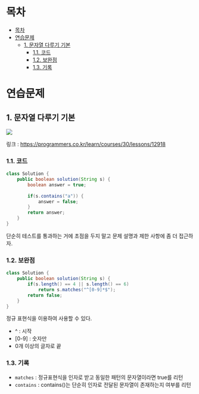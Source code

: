 # 목차
- [목차](#목차)
- [연습문제](#연습문제)
  - [1. 문자열 다루기 기본](#1-문자열-다루기-기본)
    - [1.1. 코드](#11-코드)
    - [1.2. 보완점](#12-보완점)
    - [1.3. 기록](#13-기록)

# 연습문제

## 1. 문자열 다루기 기본

![](https://images.velog.io/images/withcolinsong/post/c754661c-6b02-436b-bdc9-67baccab41f3/image.png)

링크 : https://programmers.co.kr/learn/courses/30/lessons/12918


### 1.1. 코드
```java
class Solution {
    public boolean solution(String s) {
        boolean answer = true;
        
        if(s.contains("a")) {
            answer = false;
        }
        return answer;
    }
}
```
단순히 테스트를 통과하는 거에 초점을 두지 말고 문제 설명과 제한 사항에 좀 더 접근하자.

### 1.2. 보완점

```java
class Solution {
    public boolean solution(String s) {
        if(s.length() == 4 || s.length() == 6) 
            return s.matches("^[0-9]*$");
        return false;
    }
}
```

정규 표현식을 이용하여 사용할 수 있다. <br>
- ^ : 시작 
- [0-9] : 숫자만
- 0개 이상의 글자로 끝

### 1.3. 기록
- `matches` : 정규표현식을 인자로 받고 동일한 패턴의 문자열이라면 true를 리턴
- `contains` : contains()는 단순히 인자로 전달된 문자열이 존재하는지 여부를 리턴